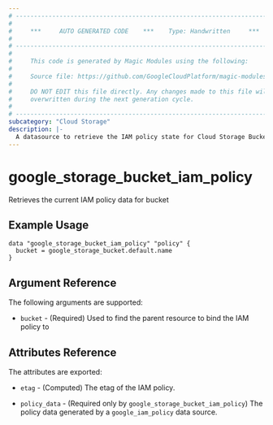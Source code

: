```yaml
---
# ----------------------------------------------------------------------------
#
#     ***     AUTO GENERATED CODE    ***    Type: Handwritten     ***
#
# ----------------------------------------------------------------------------
#
#     This code is generated by Magic Modules using the following:
#
#     Source file: https://github.com/GoogleCloudPlatform/magic-modules/tree/main/mmv1/third_party/terraform/website/docs/d/storage_bucket_iam_policy.html.markdown
#
#     DO NOT EDIT this file directly. Any changes made to this file will be
#     overwritten during the next generation cycle.
#
# ----------------------------------------------------------------------------
subcategory: "Cloud Storage"
description: |-
  A datasource to retrieve the IAM policy state for Cloud Storage Bucket
---
```



# google_storage_bucket_iam_policy

Retrieves the current IAM policy data for bucket


## Example Usage


```hcl
data "google_storage_bucket_iam_policy" "policy" {
  bucket = google_storage_bucket.default.name
}
```

## Argument Reference

The following arguments are supported:

* `bucket` - (Required) Used to find the parent resource to bind the IAM policy to

## Attributes Reference

The attributes are exported:

* `etag` - (Computed) The etag of the IAM policy.

* `policy_data` - (Required only by `google_storage_bucket_iam_policy`) The policy data generated by
  a `google_iam_policy` data source.
